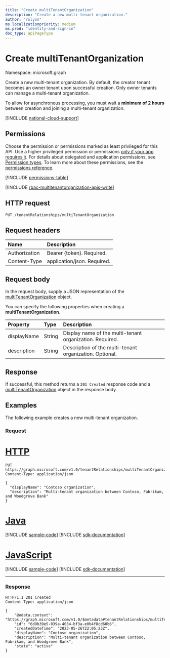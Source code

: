 ```yaml
---
title: "Create multiTenantOrganization"
description: "Create a new multi-tenant organization."
author: "rolyon"
ms.localizationpriority: medium
ms.prod: "identity-and-sign-in"
doc_type: apiPageType
---
```


# Create multiTenantOrganization
Namespace: microsoft.graph

Create a new multi-tenant organization. By default, the creator tenant becomes an owner tenant upon successful creation. Only owner tenants can manage a multi-tenant organization.

To allow for asynchronous processing, you must wait a **minimum of 2 hours** between creation and joining a multi-tenant organization.

[!INCLUDE [national-cloud-support](../../includes/global-only.md)]

## Permissions
Choose the permission or permissions marked as least privileged for this API. Use a higher privileged permission or permissions [only if your app requires it](/graph/permissions-overview#best-practices-for-using-microsoft-graph-permissions). For details about delegated and application permissions, see [Permission types](/graph/permissions-overview#permission-types). To learn more about these permissions, see the [permissions reference](/graph/permissions-reference).

<!-- { "blockType": "permissions", "name": "tenantrelationship_put_multitenantorganization" } -->
[!INCLUDE [permissions-table](../includes/permissions/tenantrelationship-put-multitenantorganization-permissions.md)]

[!INCLUDE [rbac-multitenantorganization-apis-write](../includes/rbac-for-apis/rbac-multitenantorganization-apis-write.md)]

## HTTP request

<!-- {
  "blockType": "ignored"
}
-->
``` http
PUT /tenantRelationships/multiTenantOrganization
```

## Request headers
|Name|Description|
|:---|:---|
|Authorization|Bearer {token}. Required.|
|Content-Type|application/json. Required.|

## Request body
In the request body, supply a JSON representation of the [multiTenantOrganization](../resources/multitenantorganization.md) object.

You can specify the following properties when creating a **multiTenantOrganization**.

|Property|Type|Description|
|:---|:---|:---|
|displayName|String|Display name of the multi-tenant organization. Required.|
|description|String|Description of the multi-tenant organization. Optional.|



## Response

If successful, this method returns a `201 Created` response code and a [multiTenantOrganization](../resources/multitenantorganization.md) object in the response body.

## Examples

The following example creates a new multi-tenant organization.

### Request

# [HTTP](#tab/http)
<!-- {
  "blockType": "request",
  "name": "create_multitenantorganization_from_"
}
-->
``` http
PUT https://graph.microsoft.com/v1.0/tenantRelationships/multiTenantOrganization
Content-Type: application/json

{
  "displayName": "Contoso organization",
  "description": "Multi-tenant organization between Contoso, Fabrikam, and Woodgrove Bank"
}
```

# [Java](#tab/java)
[!INCLUDE [sample-code](../includes/snippets/java/create-multitenantorganization-from--java-snippets.md)]
[!INCLUDE [sdk-documentation](../includes/snippets/snippets-sdk-documentation-link.md)]

# [JavaScript](#tab/javascript)
[!INCLUDE [sample-code](../includes/snippets/javascript/create-multitenantorganization-from--javascript-snippets.md)]
[!INCLUDE [sdk-documentation](../includes/snippets/snippets-sdk-documentation-link.md)]

---

### Response

<!-- {
  "blockType": "response",
  "truncated": true,
  "@odata.type": "microsoft.graph.multiTenantOrganization"
}
-->
``` http
HTTP/1.1 201 Created
Content-Type: application/json

{
    "@odata.context": "https://graph.microsoft.com/v1.0/$metadata#tenantRelationships/multiTenantOrganization/$entity",
    "id": "6d8b39e5-039a-4034-bf3a-e0b4f8cd60b6",
    "createdDateTime": "2023-05-26T22:05:23Z",
    "displayName": "Contoso organization",
    "description": "Multi-tenant organization between Contoso, Fabrikam, and Woodgrove Bank",
    "state": "active"
}
```

